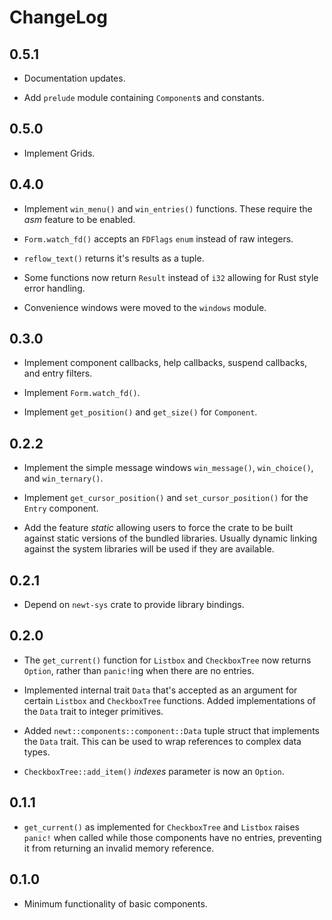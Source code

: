 # ChangeLog

## 0.5.1

* Documentation updates.

* Add ``prelude`` module containing ``Component``s and constants.

## 0.5.0

* Implement Grids.

## 0.4.0

* Implement ``win_menu()`` and ``win_entries()`` functions. These require the
  _asm_ feature to be enabled.

* ``Form.watch_fd()`` accepts an ``FDFlags`` ``enum`` instead of raw integers.

* ``reflow_text()`` returns it's results as a tuple.

* Some functions now return ``Result`` instead of ``i32`` allowing for Rust
  style error handling.

* Convenience windows were moved to the ``windows`` module.

## 0.3.0

* Implement component callbacks, help callbacks, suspend callbacks, and entry
  filters.

* Implement ``Form.watch_fd()``.

* Implement ``get_position()`` and ``get_size()`` for ``Component``.

## 0.2.2

* Implement the simple message windows ``win_message()``, ``win_choice()``,
  and ``win_ternary()``.

* Implement ``get_cursor_position()`` and ``set_cursor_position()`` for the
  ``Entry`` component.

* Add the feature _static_ allowing users to force the crate to be built
  against static versions of the bundled libraries. Usually dynamic linking
  against the system libraries will be used if they are available.

## 0.2.1

* Depend on ``newt-sys`` crate to provide library bindings.

## 0.2.0

* The ``get_current()`` function for ``Listbox`` and ``CheckboxTree`` now
  returns ``Option``, rather than ``panic!``ing when there are no entries.

* Implemented internal trait ``Data`` that's accepted as an argument for
  certain ``Listbox`` and ``CheckboxTree`` functions. Added implementations of
  the ``Data`` trait to integer primitives.

* Added ``newt::components::component::Data`` tuple struct that implements the
  ``Data`` trait. This can be used to wrap references to complex data types.

* ``CheckboxTree::add_item()`` _indexes_ parameter is now an ``Option``.

## 0.1.1

* ``get_current()`` as implemented for ``CheckboxTree`` and ``Listbox`` raises
  ``panic!`` when called while those components have no entries, preventing it
  from returning an invalid memory reference.

## 0.1.0

* Minimum functionality of basic components.
